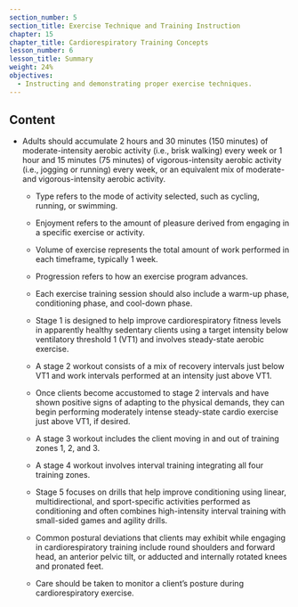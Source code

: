 ```yaml
---
section_number: 5
section_title: Exercise Technique and Training Instruction
chapter: 15
chapter_title: Cardiorespiratory Training Concepts
lesson_number: 6
lesson_title: Summary
weight: 24%
objectives:
  - Instructing and demonstrating proper exercise techniques.
---
```


## Content
- Adults should accumulate 2 hours and 30 minutes (150 minutes) of moderate-intensity aerobic activity (i.e., brisk walking) every week or 1 hour and 15 minutes (75 minutes) of vigorous-intensity aerobic activity (i.e., jogging or running) every week, or an equivalent mix of moderate- and vigorous-intensity aerobic activity.

	- Type refers to the mode of activity selected, such as cycling, running, or swimming.

	- Enjoyment refers to the amount of pleasure derived from engaging in a specific exercise or activity.

	- Volume of exercise represents the total amount of work performed in each timeframe, typically 1 week.

	- Progression refers to how an exercise program advances.

	- Each exercise training session should also include a warm-up phase, conditioning phase, and cool-down phase.

	- Stage 1 is designed to help improve cardiorespiratory fitness levels in apparently healthy sedentary clients using a target intensity below ventilatory threshold 1 (VT1) and involves steady-state aerobic exercise.

	- A stage 2 workout consists of a mix of recovery intervals just below VT1 and work intervals performed at an intensity just above VT1.

	- Once clients become accustomed to stage 2 intervals and have shown positive signs of adapting to the physical demands, they can begin performing moderately intense steady-state cardio exercise just above VT1, if desired.

	- A stage 3 workout includes the client moving in and out of training zones 1, 2, and 3.

	- A stage 4 workout involves interval training integrating all four training zones.

	- Stage 5 focuses on drills that help improve conditioning using linear, multidirectional, and sport-specific activities performed as conditioning and often combines high-intensity interval training with small-sided games and agility drills.

	- Common postural deviations that clients may exhibit while engaging in cardiorespiratory training include round shoulders and forward head, an anterior pelvic tilt, or adducted and internally rotated knees and pronated feet.

	- Care should be taken to monitor a client’s posture during cardiorespiratory exercise.